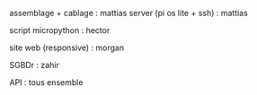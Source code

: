 assemblage + cablage : mattias
server (pi os lite + ssh) : mattias

script micropython : hector

site web (responsive) : morgan 

SGBDr : zahir

API : tous ensemble
